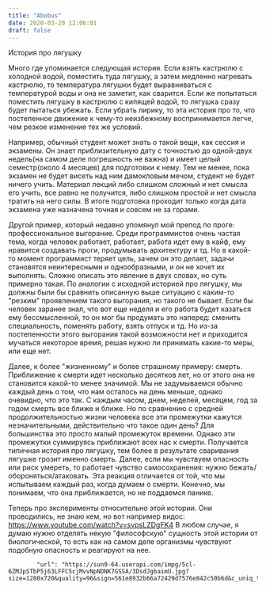 ```yaml
---
title: "Abobus"
date: 2020-03-20 12:06:01
draft: false
---
```


История про лягушку

Много где упоминается следующая история. Если взять кастрюлю с холодной водой, поместить туда лягушку, а затем медленно нагревать кастрюлю, то температура лягушки будет выравниваться с температурой воды и она не заметит, как сварится. Если же попытаться поместить лягушку в кастрюлю с кипящей водой, то лягушка сразу будет пытаться убежать. Если убрать лирику, то эта история про то, что постепенное движение к чему-то неизбежному воспринимается легче, чем резкое изменение тех же условий.

Например, обычный студент может знать о такой вещи, как сессия и экзамены. Он знает приблизительную дату с точностью до одной-двух недель(на самом деле погрешность не важна) и имеет целый семестр(около 4 месяцев) для подготовки к нему. Тем не менее, пока экзамен не будет висеть над ним дамокловым мечом, студент не будет ничего учить. Материал лекций либо слишком сложный и нет смысла его учить, все равно не получится, либо слишком простой и нет смысла тратить на него силы. В итоге подготовка проходит только когда дата экзамена уже назначена точная и совсем не за горами.

Другой пример, который недавно упомянул мой препод по проге: профессиональное выгорание. Среди программистов очень частая тема, когда человек работает, работает, работа идет ему в кайф, ему нравится создавать проги, продумывать архитектуру и тд. Но в какой-то момент программист теряет цель, зачем он это делает, задачи становятся неинтересными и однообразными, и он не хочет их выполнять. Сложно описать это явление в двух словах, но суть примерно такая. По аналогии с исходной историей про лягушку, мы должны были бы сравнить описанную выше ситуацию с каким-то "резким" проявлением такого выгорания, но такого не бывает. Если бы человек заранее знал, что вот еще неделя и его работа будет казаться ему бессмысленной, то он мог бы продумать это наперед: сменить специальность, поменять работу, взять отпуск и тд. Но из-за постепенности этого выгорания такой возможности нет и приходится мучаться некоторое время, решая нужно ли принимать какие-то меры, или еще нет.

Далее, к более "жизненному" и более страшному примеру: смерть. Приближение к смерти идет несколько десятков лет, но от этого она не становится какой-то менее значимой. Мы не задумываемся обычно каждый день о том, что нам осталось на день меньше, однако очевидно, что это так. С каждым часом, днем, неделей, месяцем, год за годом смерть все ближе и ближе. Но по сравнению с средней продолжительностью жизни человека все эти промежутки кажутся незначительными, действительно что такое один день? Для большинства это просто малый промежуток времени. Однако эти промежутки суммируясь приближают всех нас к смерти. Получается типичная история про лягушку, тем более в результате сваривания лягушке грозит именно смерть. Далее, если мы чувствуем опасность или риск умереть, то работает чувство самосохранения: нужно бежать/обороняться/атаковать. Эта реакция отличается от той, что мы испытываем каждый раз, когда думаем о смерти. Конечно, мы понимаем, что она приближается, но не поддаемся панике.

Теперь про эксперименты относительно этой истории. Они проводились, не знаю кем, но вот например видос: https://www.youtube.com/watch?v=svpsLZDgFK4 В любом случае, я думаю нужно отделять некую "философскую" сущность этой истории от биологической, то есть как на самом деле организмы чувствуют подобную опасность и реагируют на нее.


            "url": "https://sun9-64.userapi.com/impg/5cl-6ZMJpSTbP5j63LFFC5cjMvvNpNDNK7GSSA/3DsdJgbaimU.jpg?size=1280x720&quality=96&sign=561e8932b66a72429d7576e842c50b6d&c_uniq_tag=FvRvxOpPDwtCTLJsk0iXE79QszTMesrMGFv9PRJTcEA&type=album",
